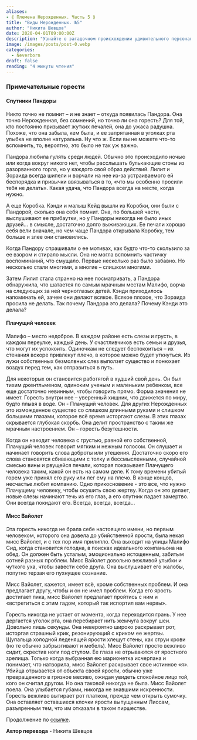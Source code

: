 ```yaml
---
aliases: 
- ⟪ Племена Нерожденных. Часть 5 ⟫
title: "Виды Нерожденных. №5"
author: "Никита Шевцов"
date: 2020-04-01T09:00:00Z
description: "Узнайте о загадочном происхождении удивительного персонажа Малифо, Пандоры, пока она путешествует по своему жуткому существованию и встречает тревожных компаньонов в этой навязчивой истории."
image: /images/posts/post-0.webp
categories:
  - Neverborn
draft: false
reading: "4 минуты чтения"
---
```


### Примечательные горести

#### Спутники Пандоры

Никто точно не помнит – и не знает – откуда появилась Пандора. Она точно Нерожденная, без сомнений, но точно ли она горесть? Для той, кто постоянно призывает жутких печалей, она до ужаса радушна. Похоже, что она забыла, кем была, и ее запрятанная в уголках рта улыбка не вполне натуральна. Ну что ж. Если вы не можете что-то вспомнить, то, вероятно, это было не так уж важно.

Пандора любила гулять среди людей. Обычно это происходило ночью или когда вокруг никого нет, чтобы расслышать булькающие стоны из разорванного горла, но у каждого свой образ действий. Лилит и Зораида всегда шипели и ворчали на нее из-за устраиваемого ей беспорядка и привычки ввязываться в то, «что мы особенно просили тебя не делать». Какая удача, что Пандора всегда на месте, когда нужно.

А еще Коробка. Кэнди и малыш Кейд вышли из Коробки, они были с Пандорой, сколько она себя помнит. Она, по большей части, выслушивают ее прибаутки, но у Пандоры никогда не было иных друзей… в смысле, достаточно долго выживающих. Ее печали хорошо себя вели вначале, но чем чаще Пандора открывала Коробку, тем больше и злее они становились.

Когда Пандору спрашивали о ее мотивах, как будто что-то скользило за ее взором и стирало мысли. Она не могла вспомнить частичку воспоминаний, что смущало. Первые несколько раз было забавно. Но несколько стали многими, а многие – слишком многими.

Затем Лилит стала странно на нее посматривать, а Пандора обнаружила, что шатается по самым мрачным местам Малифо, ворча на следующих за ней черноглазых детей. Кэнди приходилось напоминать ей, зачем они делают всякое. Всякое плохое, что Зораида просила не делать. Так почему Пандора это делала? Почему Кэнди это делала?

#### Плачущий человек

Малифо – место недоброе. В каждом районе есть слезы и грусть, в каждом переулке, каждый день. У счастливчиков есть семьи и друзья, что могут их успокоить. Одиночкам не следует беспокоиться – их стенания вскоре привлекут плечо, в которое можно будет уткнуться. Из лужи собственных безмолвных слез выползет существо и понюхает воздух перед тем, как отправиться в путь.

Для некоторых он становится работягой в худший свой день. Он был тихим джентльменом, одиноким ученым и маленьким ребенком, все еще достаточно невинным, чтобы говорить прямо. Форма значения не имеет. Горесть внутри нее – уверенный хищник, что движется по миру, будто плывя в воде. Он - Плачущий человек. Для других Нерожденных это изможденное существо со слишком длинными руками и слишком большими глазами, которое всё время исторгают слезы. В этих глазах скрывается глубокая скорбь. Она делит пространство с таким же мрачным настроением. Он – горесть безутешности.

Когда он находит человека с грустью, равной его собственной, Плачущий человек говорит мягким и нежным голосом. Он слушает и начинает говорить слова доброты или утешения. Достаточно скоро его слова становятся сбивающими с толку и бессмысленными, случайной смесью вины и рвущейся печали, которая показывает Плачущего человека таким, какой он есть на самом деле. К тому времени убитый горем уже принял его руку или лег ему на плечо. В конце концов, несчастье любит компанию. Одно прикосновение - это все, что нужно Плачущему человеку, чтобы осушить свою жертву. Когда он это делает, новые слезы начинают течь из его глаз, а его спутник падает замертво. Они всегда покидают его. Всегда, всегда, всегда...

#### Мисс Вайолет

Эта горесть никогда не брала себе настоящего имени, но первым человеком, которого она довела до убийственной ярости, была некая мисс Вайолет, и с тех пор имя прилипло. Она выходит на улицы Малифо Сид, когда становится голодна, в поисках идеального компаньона на обед. Он должен быть усталым, эмоционально истощенным, забитым сотней разных проблем. Мисс Вайолет довольно вежливой улыбки и чуткого уха, чтобы завести себе друга. Она выслушивает его жалобы, попутно терзая его пухнущее сознание.

Мисс Вайолет, кажется, имеет всё, кроме собственных проблем. И она предлагает другу, чтобы и он не имел проблем. Когда его ярость достигает пика, мисс Вайолет предлагает пройтись с ним и «встретиться с этим гадом, который так испортил вам нервы».

Горесть никогда не устает от момента, когда переходится грань. У нее дергается уголок рта, она перебирает нить жемчуга вокруг шеи. Довольно лишь секунды. Она невероятно широко раскрывает рот, исторгая страшный крик, резонирующий с криком ее жертвы. Щупальца холодной леденящей ярости хлещут стены, как струи крови (но те обычно забрызгивают и мебель). Мисс Вайолет просто вежливо сидит, скрестив ноги под стулом. Ее глаза не отрываются от яростного зрелища. Только когда выбранная ею марионетка исчерпана и понимает, что натворила, мисс Вайолет раскрывает свое истинное «я». Убийца отрывается от объекта своей ярости, обычно уже превращенного в грязное месиво, ожидая увидеть спокойное лицо той, кого он считал другом. Но она таковой никогда не была. Мисс Вайолет поела. Она улыбается губами, никогда не знавшими искренности. Горесть вежливо вытирает рот платком, прежде чем открыть сумочку. Она оставляет оставшиеся клочки ярости выпущенным Лиссам, разъяренным тем, что им отказали в таком пиршестве.


Продолжение по [ссылке](http://malifaux.vercel.app/posts/post-116).


**Автор перевода** - Никита Шевцов

